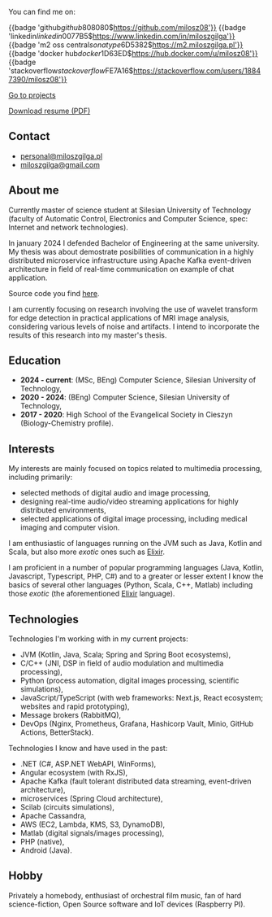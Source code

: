 You can find me on:

{{badge 'github$github$808080$https://github.com/milosz08'}}
{{badge 'linkedin$linkedin$0077B5$https://www.linkedin.com/in/miloszgilga'}}
{{badge 'm2 oss central$sonatype$6D5382$https://m2.miloszgilga.pl'}}
{{badge 'docker hub$docker$1D63ED$https://hub.docker.com/u/milosz08'}}
{{badge 'stackoverflow$stackoverflow$FE7A16$https://stackoverflow.com/users/18847390/milosz08'}}

[Go to projects](/projects)

<a href="https://static.miloszgilga.pl/resume/resume-en.pdf" target="_blank">Download resume (PDF)</a>

## Contact

- [personal@miloszgilga.pl](mailto:personal@miloszgilga.pl)
- [miloszgilga@gmail.com](mailto:miloszgilga@gmail.com)

## About me

Currently master of science student at Silesian University of Technology (faculty of Automatic Control, Electronics and
Computer Science, spec: Internet and network technologies).

In january 2024 I defended Bachelor of Engineering at the same university. My thesis was about demostrate posibilities
of communication in a highly distributed microservice infrastructure using Apache Kafka event-driven architecture in
field of real-time communication on example of chat application.

Source code you find [here](https://github.com/visphere).

I am currently focusing on research involving the use of wavelet transform for edge detection in practical applications
of MRI image analysis, considering various levels of noise and artifacts. I intend to incorporate the results of this
research into my master's thesis.

## Education

* **2024 - current**: (MSc, BEng) Computer Science, Silesian University of Technology,
* **2020 - 2024**: (BEng) Computer Science, Silesian University of Technology,
* **2017 - 2020**: High School of the Evangelical Society in Cieszyn (Biology-Chemistry profile).

## Interests

My interests are mainly focused on topics related to multimedia processing, including primarily:

- selected methods of digital audio and image processing,
- designing real-time audio/video streaming applications for highly distributed environments,
- selected applications of digital image processing, including medical imaging and computer vision.

I am enthusiastic of languages running on the JVM such as Java, Kotlin and Scala, but also more _exotic_ ones such as
[Elixir](https://elixir-lang.org).

I am proficient in a number of popular programming languages (Java, Kotlin, Javascript, Typescript, PHP, C#) and to a
greater or lesser extent I know the basics of several other languages (Python, Scala, C++, Matlab) including those
_exotic_ (the aforementioned [Elixir](https://elixir-lang.org) language).

## Technologies

Technologies I'm working with in my current projects:

- JVM (Kotlin, Java, Scala; Spring and Spring Boot ecosystems),
- C/C++ (JNI, DSP in field of audio modulation and multimedia processing),
- Python (process automation, digital images processing, scientific simulations),
- JavaScript/TypeScript (with web frameworks: Next.js, React ecosystem; websites and rapid prototyping),
- Message brokers (RabbitMQ),
- DevOps (Nginx, Prometheus, Grafana, Hashicorp Vault, Minio, GitHub Actions, BetterStack).

Technologies I know and have used in the past:

- .NET (C#, ASP.NET WebAPI, WinForms),
- Angular ecosystem (with RxJS),
- Apache Kafka (fault tolerant distributed data streaming, event-driven architecture),
- microservices (Spring Cloud architecture),
- Scilab (circuits simulations),
- Apache Cassandra,
- AWS (EC2, Lambda, KMS, S3, DynamoDB),
- Matlab (digital signals/images processing),
- PHP (native),
- Android (Java).

## Hobby

Privately a homebody, enthusiast of orchestral film music, fan of hard science-fiction, Open Source software and IoT
devices (Raspberry PI).
